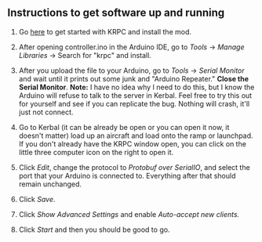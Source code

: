 ## Instructions to get software up and running

1. Go [here](https://krpc.github.io/krpc/getting-started.html) to get started with KRPC and install the mod.

2. After opening controller.ino in the Arduino IDE, go to *Tools* -> *Manage Libraries* -> Search for "krpc" and install.

3. After you upload the file to your Arduino, go to *Tools* -> *Serial Monitor* and wait until it prints out some junk and "Arduino Repeater." **Close the Serial Monitor**. **Note:** I have no idea why I need to do this, but I know the Arduino will refuse to talk to the server in Kerbal. Feel free to try this out for yourself and see if you can replicate the bug. Nothing will crash, it'll just not connect.

4. Go to Kerbal (it can be already be open or you can open it now, it doesn't matter) load up an aircraft and load onto the ramp or launchpad. If you don't already have the KRPC window open, you can click on the little three computer icon on the right to open it.

5. Click *Edit*, change the protocol to *Protobuf over SerialIO*, and select the port that your Arduino is connected to. Everything after that should remain unchanged.

6. Click *Save*.

7. Click *Show Advanced Settings* and enable *Auto-accept new clients.*

8. Click *Start* and then you should be good to go.
